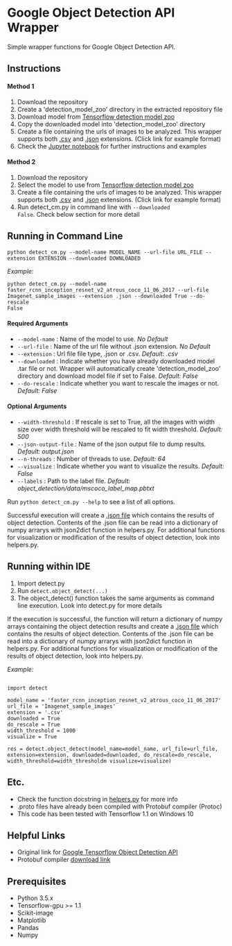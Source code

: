 # Google Object Detection API Wrapper
Simple wrapper functions for Google Object Detection API.

## Instructions

#### Method 1
1. Download the repository
2. Create a 'detection_model_zoo' directory in the extracted repository file
3. Download model from [Tensorflow detection model zoo](https://github.com/tensorflow/models/blob/master/object_detection/g3doc/detection_model_zoo.md)
4. Copy the downloaded model into 'detection_model_zoo' directory
5. Create a file containing the urls of images to be analyzed. This wrapper supports both [.csv](https://github.com/1202kbs/object-detection-api-wrapper/blob/master/Imagenet_sample_images.csv) and [.json](https://github.com/1202kbs/object-detection-api-wrapper/blob/master/Imagenet_sample_images.json) extensions. (Click link for example format)
6. Check the [Jupyter notebook](https://github.com/1202kbs/object-detection-api-wrapper/blob/master/Google%20Object%20Detection%20API%20Wrapper%20Tutorial.ipynb) for further instructions and examples

#### Method 2
1. Download the repository
2. Select the model to use from [Tensorflow detection model zoo](https://github.com/tensorflow/models/blob/master/object_detection/g3doc/detection_model_zoo.md)
3. Create a file containing the urls of images to be analyzed. This wrapper supports both [.csv](https://github.com/1202kbs/object-detection-api-wrapper/blob/master/Imagenet_sample_images.csv) and [.json](https://github.com/1202kbs/object-detection-api-wrapper/blob/master/Imagenet_sample_images.json) extensions. (Click link for example format)
4. Run detect_cm.py in command line with <code>--downloaded False</code>. Check below section for more detail

## Running in Command Line
<pre><code>python detect_cm.py --model-name MODEL_NAME --url-file URL_FILE --extension EXTENSION --downloaded DOWNLOADED</code></pre>

*Example:* 

<code>python detect_cm.py --model-name faster_rcnn_inception_resnet_v2_atrous_coco_11_06_2017 --url-file Imagenet_sample_images --extension .json --downloaded True --do-rescale False</code>

#### Required Arguments
* <code>--model-name</code> : Name of the model to use. *No Default*
* <code>--url-file</code> : Name of the url file without .json extension. *No Default*
* <code>--extension</code> : Url file file type, .json or .csv. *Default: .csv*
* <code>--downloaded</code> : Indicate whether you have already downloaded model .tar file or not. Wrapper will automatically create 'detection_model_zoo' directory and download model file if set to False. *Default: False*
* <code>--do-rescale</code> : Indicate whether you want to rescale the images or not. *Default: False*

#### Optional Arguments
* <code>--width-threshold</code> : If rescale is set to True, all the images with width size over width threshold will be rescaled to fit width threshold. *Default: 500*
* <code>--json-output-file</code> : Name of the json output file to dump results. *Default: output.json*
* <code>--n-threads</code> : Number of threads to use. *Default: 64*
* <code>--visualize</code> : Indicate whether you want to visualize the results. *Default: False*
* <code>--labels</code> : Path to the label file. *Default: object_detection/data/mscoco_label_map.pbtxt*

Run <code>python detect_cm.py --help</code> to see a list of all options.

Successful execution will create a [.json file](https://github.com/1202kbs/object-detection-api-wrapper/blob/master/output.json) which contains the results of object detection. Contents of the .json file can be read into a dictionary of numpy arrarys with json2dict function in helpers.py. For additional functions for visualization or modification of the results of object detection, look into helpers.py.

## Running within IDE
1. Import detect.py
2. Run <code>detect.object_detect(...)</code>
3. The object_detect() function takes the same arguments as command line execution. Look into detect.py for more details

If the execution is successful, the function will return a dictionary of numpy arrays containing the object detection results and create a [.json file](https://github.com/1202kbs/object-detection-api-wrapper/blob/master/output.json) which contains the results of object detection. Contents of the .json file can be read into a dictionary of numpy arrarys with json2dict function in helpers.py. For additional functions for visualization or modification of the results of object detection, look into helpers.py.

*Example:*

<pre><code>
import detect

model_name = 'faster_rcnn_inception_resnet_v2_atrous_coco_11_06_2017'
url_file = 'Imagenet_sample_images'
extension = '.csv'
downloaded = True
do_rescale = True
width_threshold = 1000
visualize = True

res = detect.object_detect(model_name=model_name, url_file=url_file, extension=extension, downloaded=downloaded, do_rescale=do_rescale, width_threshold=width_thresholdm visualize=visualize)
</code></pre>

## Etc.
* Check the function docstring in [helpers.py](https://github.com/1202kbs/object-detection-api-wrapper/blob/master/helpers.py) for more info
* .proto files have already been compiled with Protobuf compiler (Protoc)
* This code has been tested with Tensorflow 1.1 on Windows 10

## Helpful Links
* Original link for [Google Tensorflow Object Detection API](https://github.com/tensorflow/models/tree/master/object_detection)
* Protobuf compiler [download link](https://github.com/google/protobuf/releases/tag/v3.3.0)

## Prerequisites
* Python 3.5.x
* Tensorflow-gpu >= 1.1
* Scikit-image
* Matplotlib
* Pandas
* Numpy